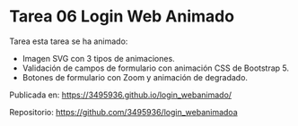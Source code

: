 # Tarea 06 Login Web Animado
Tarea esta tarea se ha animado:
- Imagen SVG con 3 tipos de animaciones.
- Validación de campos de formulario con animación CSS de Bootstrap 5.
- Botones de formulario con Zoom y animación de degradado.

Publicada en: https://3495936.github.io/login_webanimado/

Repositorio: https://github.com/3495936/login_webanimadoa